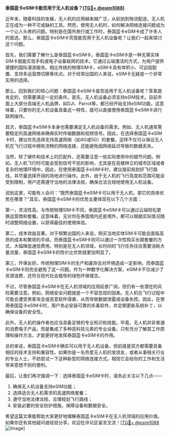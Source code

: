 **泰国蓝卡eSIM卡能否用于无人机设备？[[TG💪+ @esim1088](https://t.me/s/esim1088)]**

近年来，随着科技的发展，无人机的应用越来越广泛，从航拍到物流配送，无人机正在成为一种不可或缺的工具。然而，使用无人机时，如何解决网络连接问题成为一个让人头疼的问题。特别是在国外旅行或工作时，泰国蓝卡eSIM卡成了许多人的首选。那么，泰国蓝卡eSIM卡究竟能否用于无人机设备呢？让我们一起来探讨这个问题。

首先，我们需要了解什么是泰国蓝卡eSIM卡。泰国蓝卡eSIM卡是一种无需实体SIM卡就能实现手机或电子设备联网的技术。它通过云端激活的方式，为用户提供便捷的国际漫游服务。相比传统的物理SIM卡，eSIM卡具有体积小、可远程配置、支持多运营商切换等优点。对于经常出国的人来说，eSIM卡无疑是一个非常实用的选择。

那么，回到我们的核心问题：泰国蓝卡eSIM卡是否适用于无人机设备呢？答案是肯定的，但需要满足一定的条件。首先，无人机设备必须支持eSIM技术。目前市面上大部分高端无人机品牌，如DJI、Parrot等，都已经开始支持eSIM功能。这意味着，只要你的无人机设备具备这一特性，就可以直接使用泰国蓝卡eSIM卡进行联网操作。

其次，泰国蓝卡eSIM卡本身也需要满足无人机设备的需求。例如，无人机通常需要稳定的高速网络来确保实时传输数据和视频信号。因此，在选择泰国蓝卡eSIM卡时，建议优先选择支持高速网络（如4G或5G）的套餐。这样不仅可以保证无人机在飞行过程中拥有流畅的网络连接，还能避免因网络延迟导致的数据丢失。

当然，除了硬件和技术上的匹配外，还需要注意一些实际使用中的细节问题。例如，无人机飞行时可能会受到信号干扰的影响，尤其是在高楼林立的城市区域或者复杂的地理环境中。因此，在使用泰国蓝卡eSIM卡时，建议提前规划好飞行路线，并尽量选择开阔的场地进行操作。此外，由于无人机的飞行高度和范围可能会受到限制，用户还需遵守当地的法律法规，确保合法合规地使用无人机设备。

说到这里，可能有人会问：“既然泰国蓝卡eSIM卡可以用于无人机，那它的具体优势在哪里？”其实，泰国蓝卡eSIM卡的优势主要体现在以下几个方面：

第一，灵活性高。与传统物理SIM卡不同，泰国蓝卡eSIM卡可以通过云端轻松更换运营商和套餐。这意味着，无论你在泰国境内还是境外，都可以根据实际情况随时调整网络设置，以获得最佳的使用体验。

第二，成本效益显著。对于频繁出国的人来说，购买当地实体SIM卡可能会面临高昂的成本和繁琐的手续。而泰国蓝卡eSIM卡则可以通过一次性购买长期套餐的方式，大幅降低通信费用。特别是在无人机领域，长时间的飞行任务往往需要消耗大量流量，泰国蓝卡eSIM卡的性价比优势就更加明显了。

第三，环保友好。传统物理SIM卡的生产和废弃会对环境造成一定影响，而泰国蓝卡eSIM卡则完全避免了这一问题。作为一种数字化解决方案，eSIM卡不仅减少了资源浪费，还符合现代社会倡导的绿色环保理念。

不过，尽管泰国蓝卡eSIM卡在无人机领域的应用前景广阔，但仍有一些潜在的风险需要注意。例如，网络安全问题就是一个不容忽视的因素。无人机在飞行过程中可能会遭受黑客攻击或恶意软件侵袭，从而导致数据泄露或设备失控。因此，在使用泰国蓝卡eSIM卡时，用户务必安装可靠的杀毒软件，并定期更新系统补丁，以确保设备的安全性。

此外，无人机的操作者也应当具备足够的专业知识和技能。毕竟，无人机并非普通的消费电子产品，而是集成了多种高科技元素的专业设备。只有充分了解其工作原理和操作方法，才能更好地发挥泰国蓝卡eSIM卡的作用。

总的来说，泰国蓝卡eSIM卡确实可以用于无人机设备，但前提是双方都需要具备相应的技术支持和兼容性。如果你是一名热爱无人机的发烧友，或者从事相关行业的专业人士，不妨尝试一下这种新型的网络连接方式。相信它会给你的工作和生活带来意想不到的便利。

最后，让我们再次强调一下：选择泰国蓝卡eSIM卡时，请务必关注以下几点——

1. 确保无人机设备支持eSIM功能；
2. 选择适合无人机需求的高速网络套餐；
3. 遵守当地法律法规，合理规划飞行路线；
4. 安装必要的安全防护措施，保障设备和数据安全。

希望这篇文章能帮助大家更好地理解泰国蓝卡eSIM卡在无人机领域的应用价值。如果你还有其他疑问或经验分享，欢迎在评论区留言交流！[[TG💪+ @esim1088](https://t.me/s/esim1088) ![Image](https://i.postimg.cc/4NQfJmqS/Snipaste-2025-05-13-00-14-12.png)]